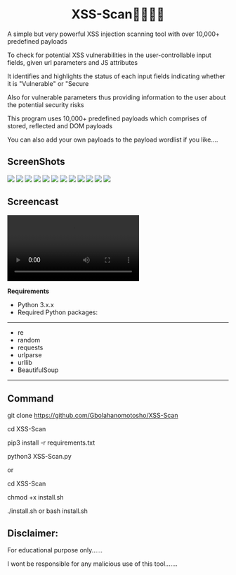 <h1 align="center">XSS-Scan🔎🔎🔎🔎</h1>
  

 A simple but very powerful XSS injection scanning tool with over 10,000+ predefined payloads 

 To check for potential XSS vulnerabilities in the user-controllable input fields, given url parameters and JS attributes
 
 It identifies and highlights the status of each input fields indicating whether it is "Vulnerable" or "Secure

 Also for vulnerable parameters thus providing information to the user about the potential security risks

 This program uses 10,000+ predefined payloads which comprises of stored, reflected and DOM payloads 

 You can also add your own payloads to the payload wordlist if you like....


## ScreenShots
 
<img src="Screenshot1.png">
<img src="Screenshot2.png">
<img src="Screenshot3.png">
<img src="Screenshot4.png">
<img src="Screenshot6.png">
<img src="Screenshot7.png">
<img src="Screenshot8.png">
<img src="Screenshot9.png">
<img src="Screenshot10.png">
<img src="Screenshot11.png">
<img src="Screenshot12.png">
<img src="Screenshot13.png">


## Screencast

![](https://github.com/Gbolahanomotosho/XSS-Scan/Screencast.webm)



**Requirements**

- Python 3.x.x
- Required Python packages: 

---------------------------------
* re
* random
* requests
* urlparse
* urllib
* BeautifulSoup
---------------------------------


## Command


  git clone https://github.com/Gbolahanomotosho/XSS-Scan

  cd XSS-Scan
 
  pip3 install -r requirements.txt
 
  python3 XSS-Scan.py


  or


  cd XSS-Scan

  chmod +x install.sh

  ./install.sh or bash install.sh


## Disclaimer: 


  For educational purpose only......
  
  

  I wont be responsible for any malicious use of this tool.......



